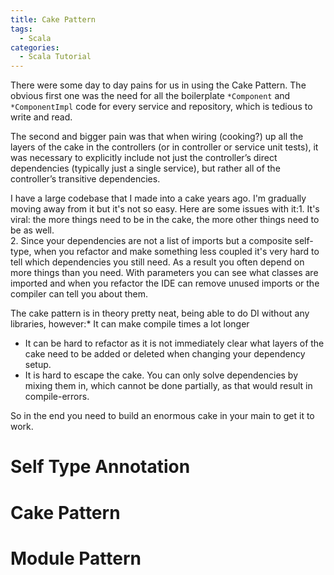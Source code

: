 ```yaml
---
title: Cake Pattern
tags:
  - Scala
categories:
  - Scala Tutorial
---
```

There were some day to day pains for us in using the Cake Pattern. 
The obvious first one was the need for all the boilerplate `*Component` and `*ComponentImpl` code for every service and repository, 
which is tedious to write and read.

The second and bigger pain was that when wiring (cooking?) up all the layers of the cake 
in the controllers (or in controller or service unit tests), 
it was necessary to explicitly include not just the controller’s direct dependencies (typically just a single service), 
but rather all of the controller’s transitive dependencies.

I have a large codebase that I made into a cake years ago.
I'm gradually moving away from it but it's not so easy.
Here are some issues with it:1.
It's viral: the more things need to be in the cake, the more other things need to be as well.    
2.  Since your dependencies are not a list of imports but a composite self-type,
when you refactor and make something less coupled it's very hard to tell which dependencies you still need. 
As a result you often depend on more things than you need.
With parameters you can see what classes are imported and when you refactor the IDE can remove unused imports or the compiler can tell you about them.

The cake pattern is in theory pretty neat, being able to do DI without any libraries, however:*   It can make compile times a lot longer    
*   It can be hard to refactor as it is not immediately clear what layers of the cake need to be added or deleted when changing your dependency setup.    
*   It is hard to escape the cake. You can only solve dependencies by mixing them in, which cannot be done partially, as that would result in compile-errors. 

So in the end you need to build an enormous cake in your main to get it to work.


# Self Type Annotation

# Cake Pattern

# Module Pattern
